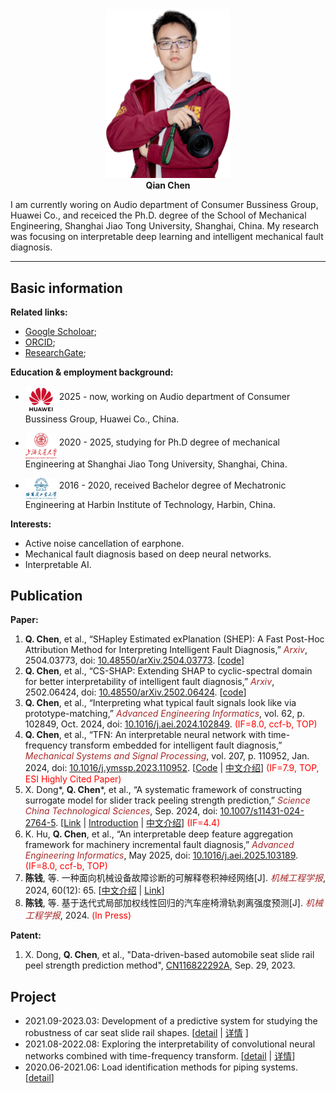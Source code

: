 <!-- # Homepage of Qian Chen -->

<div align='center'>
<img src="./images/DSC_4831_V1.png" width=200 alt="photo"/><br/>
<b>Qian Chen</b>
</div>

I am currently woring on Audio department of Consumer Bussiness Group, Huawei Co., and receiced the Ph.D. degree of the School of Mechanical Engineering,
Shanghai Jiao Tong University, Shanghai, China. My research was focusing on interpretable deep learning and intelligent mechanical fault diagnosis.

---

## Basic information

**Related links:**
* [Google Scholoar](https://scholar.google.com/citations?hl=en&user=YXvtdq4AAAAJ);
* [ORCID](https://orcid.org/0000-0002-3094-5529);
* [ResearchGate](https://www.researchgate.net/profile/Chen-Qian-66);


**Education & employment background:**

* <img src="./images/huawei.png" width=50 alt="profile"  align='middle'/> 2025 - now, working on Audio department of Consumer Bussiness Group, Huawei Co., China.
  
* <img src="./images/SJTU.png" width=50 alt="profile"  align='middle'/> 2020 - 2025, studying for Ph.D degree of mechanical Engineering at Shanghai Jiao Tong University, Shanghai, China.

* <img src="./images/HIT.png" width=50 alt="profile" align='middle'/> 2016 - 2020,  received Bachelor degree of Mechatronic Engineering at Harbin Institute of Technology, Harbin, China.

**Interests:**

* Active noise cancellation of earphone.
* Mechanical fault diagnosis based on deep neural networks.
* Interpretable AI.

## Publication


**Paper:**
1. **Q. Chen**, et al., “SHapley Estimated exPlanation (SHEP): A Fast Post-Hoc Attribution Method for Interpreting Intelligent Fault Diagnosis,” *<font color="brown">Arxiv</font>*, 2504.03773, doi: [10.48550/arXiv.2504.03773](
https://doi.org/10.48550/arXiv.2504.03773). [[code](https://github.com/ChenQian0618/SHEP)]
1. **Q. Chen**, et al., “CS-SHAP: Extending SHAP to cyclic-spectral domain for better interpretability of intelligent fault diagnosis,” *<font color="brown">Arxiv</font>*, 2502.06424, doi: [10.48550/arXiv.2502.06424](
https://doi.org/10.48550/arXiv.2502.06424). [[code](https://github.com/ChenQian0618/CS-SHAP)]
1. **Q. Chen**, et al., “Interpreting what typical fault signals look like via prototype-matching,” *<font color="brown">Advanced Engineering Informatics</font>*, vol. 62, p. 102849, Oct. 2024, doi: [10.1016/j.aei.2024.102849](https://doi.org/10.1016/j.aei.2024.102849). <font color="red">(IF=8.0, ccf-b, TOP)</font>
2. **Q. Chen**, et al., “TFN: An interpretable neural network with time-frequency transform embedded for intelligent fault diagnosis,” *<font color="brown">Mechanical Systems and Signal Processing</font>*, vol. 207, p. 110952, Jan. 2024, doi: [10.1016/j.ymssp.2023.110952](https://doi.org/10.1016/j.ymssp.2023.110952).  [[Code](https://github.com/ChenQian0618/TFN) \| [中文介绍](./publications/2024-MSSP-TFN-chinese.md)] <font color="red">(IF=7.9, TOP, ESI Highly Cited Paper)</font>
3. X. Dong\*, **Q. Chen**\*, et al., “A systematic framework of constructing surrogate model for slider track peeling strength prediction,” *<font color="brown">Science China Technological Sciences</font>*, Sep. 2024, doi: [10.1007/s11431-024-2764-5](https://doi.org/10.1007/s11431-024-2764-5). [[Link](https://link.springer.com/article/10.1007/s11431-024-2764-5) \| [Introduction](./projects/202109_SlidePeelingForcePrediction.md) \| [中文介绍](./projects/202109_SlidePeelingForcePrediction_chinese.md)] <font color="red">(IF=4.4)</font>
4. K. Hu, **Q. Chen**, et al., “An interpretable deep feature aggregation framework for machinery incremental fault diagnosis,” *<font color="brown">Advanced Engineering Informatics</font>*, May 2025, doi: [10.1016/j.aei.2025.103189](https://doi.org/10.1016/j.aei.2025.103189). <font color="red">(IF=8.0, ccf-b, TOP)</font>
5. **陈钱**, 等. 一种面向机械设备故障诊断的可解释卷积神经网络[J]. *<font color="brown">机械工程学报</font>*, 2024, 60(12): 65. [[中文介绍](./publications/2024-机工报-ChirpletNN-chinese.md) \| [Link](http://www.cjmenet.com.cn/CN/10.3901/JME.2024.12.065)]
6. **陈钱**, 等. 基于迭代式局部加权线性回归的汽车座椅滑轨剥离强度预测[J]. *<font color="brown">机械工程学报</font>*, 2024. <font color="red">(In Press)</font>
   
<!-- <br> **Q. Chen**, et al. Peeling force prediction of automobile seat slide rail based on iterative local weighted linear regression[J]. *<font color="brown">Journal of Mechanical Engineering</font>*, 2024. <font color="red">(Under review-R2)</font> -->

**Patent:**

1. X. Dong, **Q. Chen**, et al., "Data-driven-based automobile seat slide rail peel strength prediction method", [CN116822292A](https://patents.google.com/patent/CN116822292A/en?oq=CN116822292A), Sep. 29, 2023. 

## Project

* 2021.09-2023.03: Development of a predictive system for studying the robustness of car seat slide rail shapes. [[detail](./projects/202109_SlidePeelingForcePrediction.md) \| [详情](./projects/202109_SlidePeelingForcePrediction_chinese.md) ]
* 2021.08-2022.08: Exploring the interpretability of convolutional neural networks combined with time-frequency transform. [[detail](./publications/2024-MSSP-TFN.md) \| [详情](./publications/2024-MSSP-TFN-chinese.md)]
* 2020.06-2021.06: Load identification methods for piping systems. [[detail](./projects/202006_PipeLoadIdentification.md)]